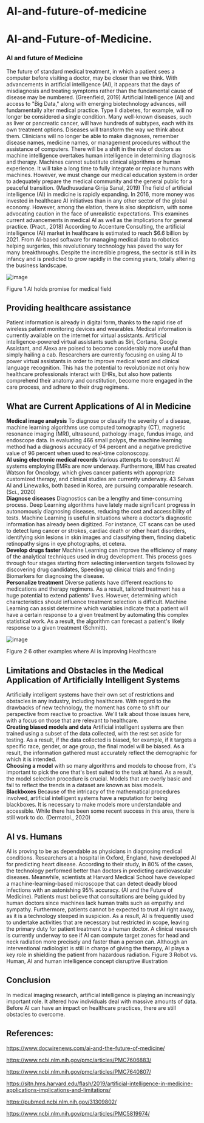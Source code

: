 # AI-and-future-of-medicine
# AI-and-Future-of-Medicine.
### Al and future of Medicine
The future of standard medical treatment, in which a patient sees a computer before visiting a doctor, may be closer than we think. With advancements in artificial intelligence (AI), it appears that the days of misdiagnosis and treating symptoms rather than the fundamental cause of disease may be numbered. (Greenfield, 2019) Artificial Intelligence (AI) and access to "Big Data," along with emerging biotechnology advances, will fundamentally alter medical practice. Type II diabetes, for example, will no longer be considered a single condition. Many well-known diseases, such as liver or pancreatic cancer, will have hundreds of subtypes, each with its own treatment options. Diseases will transform the way we think about them. Clinicians will no longer be able to make diagnoses, remember disease names, medicine names, or management procedures without the assistance of computers. There will be a shift in the role of doctors as machine intelligence overtakes human intelligence in determining diagnosis and therapy. Machines cannot substitute clinical algorithms or human experience. It will take a long time to fully integrate or replace humans with machines. However, we must change our medical education system in order to adequately prepare the medical community and the general public for a peaceful transition. (Madhusudana Girija Sanal, 2019) The field of artificial intelligence (AI) in medicine is rapidly expanding. In 2016, more money was invested in healthcare AI initiatives than in any other sector of the global economy.  However, among the elation, there is also skepticism, with some advocating caution in the face of unrealistic expectations.  This examines current advancements in medical AI as well as the implications for general practice. (Pract., 2018) According to Accenture Consulting, the artificial intelligence (AI) market in healthcare is estimated to reach $6.6 billion by 2021. From AI-based software for managing medical data to robotics helping surgeries, this revolutionary technology has paved the way for many breakthroughs. Despite the incredible progress, the sector is still in its infancy and is predicted to grow rapidly in the coming years, totally altering the business landscape. 
 
![image](https://user-images.githubusercontent.com/97630155/152214741-991d5a57-cc58-4952-a254-bb2c071fe283.png)

Figure 1 AI holds promise for medical field 

## Providing healthcare assistance
Patient information is already in digital form, thanks to the rapid rise of wireless patient monitoring devices and wearables. Medical information is currently available on the internet for virtual assistants. Artificial intelligence-powered virtual assistants such as Siri, Cortana, Google Assistant, and Alexa are poised to become considerably more useful than simply hailing a cab. Researchers are currently focusing on using AI to power virtual assistants in order to improve medical word and clinical language recognition. This has the potential to revolutionize not only how healthcare professionals interact with EHRs, but also how patients comprehend their anatomy and constitution, become more engaged in the care process, and adhere to their drug regimens.


## What are Current Applications of AI in Medicine

**Medical image analysis** To diagnose or classify the severity of a disease, machine learning algorithms use computed tomography (CT), magnetic resonance imaging (MRI), ultrasound, pathology image, fundus image, and endoscope data. In evaluating 466 small polyps, the machine learning method had a diagnosis accuracy of 94 percent and a negative predictive value of 96 percent when used to real-time colonoscopy.                                                                                                                                                          
**AI using electronic medical records** Various attempts to construct AI systems employing EMRs are now underway. Furthermore, IBM has created Watson for Oncology, which gives cancer patients with appropriate customized therapy, and clinical studies are currently underway. 43 Selvas AI and Linewalks, both based in Korea, are pursuing comparable research.  (Sci., 2020)                   
**Diagnose diseases** Diagnostics can be a lengthy and time-consuming process. Deep Learning algorithms have lately made significant progress in autonomously diagnosing diseases, reducing the cost and accessibility of tests. Machine Learning is useful in situations where a doctor's diagnostic information has already been digitized. For instance, CT scans can be used to detect lung cancer or strokes, cardiac death or other heart disorders, identifying skin lesions in skin images and classifying them, finding diabetic retinopathy signs in eye photographs, et cetera.     
**Develop drugs faster** Machine Learning can improve the efficiency of many of the analytical techniques used in drug development. This process goes through four stages starting from selecting intervention targets followed by discovering drug candidates, Speeding up clinical trials and finding Biomarkers for diagnosing the disease.                                                                                                                                 
**Personalize treatment** Diverse patients have different reactions to medications and therapy regimens. As a result, tailored treatment has a huge potential to extend patients' lives. However, determining which characteristics should influence treatment selection is difficult. Machine Learning can assist determine which variables indicate that a patient will have a certain response to a given treatment by automating this complex statistical work. As a result, the algorithm can forecast a patient's likely response to a given treatment (Schmitt).

 ![image](https://user-images.githubusercontent.com/97630155/152214908-a8b8428b-0795-422c-a015-51285a0d61b8.png)

Figure 2 6 other examples where AI is improving Healthcare


## Limitations and Obstacles in the Medical Application of Artificially Intelligent Systems

Artificially intelligent systems have their own set of restrictions and obstacles in any industry, including healthcare. With regard to the drawbacks of new technology, the moment has come to shift our perspective from reactive to proactive. We'll talk about those issues here, with a focus on those that are relevant to healthcare.                                                                                                                                            
**Creating biased models and data** Artificial intelligent systems are then trained using a subset of the data collected, with the rest set aside for testing. As a result, if the data collected is biased, for example, if it targets a specific race, gender, or age group, the final model will be biased. As a result, the information gathered must accurately reflect the demographic for which it is intended.                   
**Choosing a model** with so many algorithms and models to choose from, it's important to pick the one that's best suited to the task at hand. As a result, the model selection procedure is crucial. Models that are overly basic and fail to reflect the trends in a dataset are known as bias models.                                          
**Blackboxes** Because of the intricacy of the mathematical procedures involved, artificial intelligent systems have a reputation for being blackboxes. It is necessary to make models more understandable and accessible. While there has been some recent success in this area, there is still work to do. (Dermatol., 2020)

## AI vs. Humans

AI is proving to be as dependable as physicians in diagnosing medical conditions. Researchers at a hospital in Oxford, England, have developed AI for predicting heart disease. According to their study, in 80% of the cases, the technology performed better than doctors in predicting cardiovascular diseases. Meanwhile, scientists at Harvard Medical School have developed a machine-learning-based microscope that can detect deadly blood infections with an astonishing 95% accuracy. (AI and the Future of Medicine). Patients must believe that consultations are being guided by human doctors since machines lack human traits such as empathy and sympathy. Furthermore, patients cannot be expected to trust AI right away, as it is a technology steeped in suspicion.  As a result, AI is frequently used to undertake activities that are necessary but restricted in scope, leaving the primary duty for patient treatment to a human doctor. A clinical research is currently underway to see if AI can compute target zones for head and neck radiation more precisely and faster than a person can. Although an interventional radiologist is still in charge of giving the therapy, AI plays a key role in shielding the patient from hazardous radiation.
 Figure 3 Robot vs. Human, AI and human intelligence concept disruptive illustration

## Conclusion
In medical imaging research, artificial intelligence is playing an increasingly important role. It altered how individuals deal with massive amounts of data. Before AI can have an impact on healthcare practices, there are still obstacles to overcome.




## References:

https://www.docwirenews.com/ai-and-the-future-of-medicine/

https://www.ncbi.nlm.nih.gov/pmc/articles/PMC7606883/

https://www.ncbi.nlm.nih.gov/pmc/articles/PMC7640807/

https://sitn.hms.harvard.edu/flash/2019/artificial-intelligence-in-medicine-applications-implications-and-limitations/

https://pubmed.ncbi.nlm.nih.gov/31309802/

https://www.ncbi.nlm.nih.gov/pmc/articles/PMC5819974/


